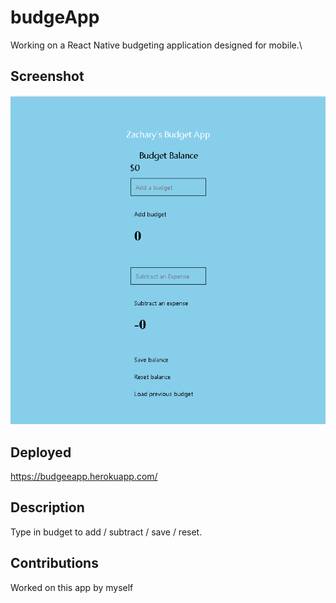 # budgeApp
Working on a React Native budgeting application designed for mobile.\
## Screenshot
![Screenshot](./assets/budgeappphoto.png)
## Deployed
https://budgeeapp.herokuapp.com/
## Description
Type in budget to add / subtract / save / reset.
## Contributions
Worked on this app by myself

